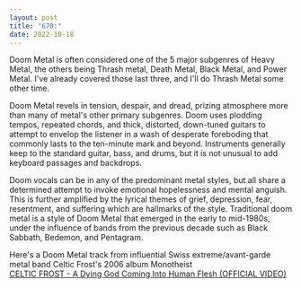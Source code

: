 ```yaml
---
layout: post
title: "670:"
date: 2022-10-18
---
```


Doom Metal is often considered one of the 5 major subgenres of Heavy Metal, the others being Thrash metal, Death Metal, Black Metal, and Power Metal. I've already covered those last three, and I'll do Thrash Metal some other time.

Doom Metal revels in tension, despair, and dread, prizing atmosphere more than many of metal's other primary subgenres. Doom uses plodding tempos, repeated chords, and thick, distorted, down-tuned guitars to attempt to envelop the listener in a wash of desperate foreboding that commonly lasts to the ten-minute mark and beyond. Instruments generally keep to the standard guitar, bass, and drums, but it is not unusual to add keyboard passages and backdrops.

Doom vocals can be in any of the predominant metal styles, but all share a determined attempt to invoke emotional hopelessness and mental anguish. This is further amplified by the lyrical themes of grief, depression, fear, resentment, and suffering which are hallmarks of the style. Traditional doom metal is a style of Doom Metal that emerged in the early to mid-1980s, under the influence of bands from the previous decade such as Black Sabbath, Bedemon, and Pentagram.

Here's a Doom Metal track from influential Swiss extreme/avant-garde metal band Celtic Frost's 2006 album Monotheist  
[CELTIC FROST \-  A Dying God Coming Into Human Flesh (OFFICIAL VIDEO)](https://youtu.be/dW6RXTjm4iA)
